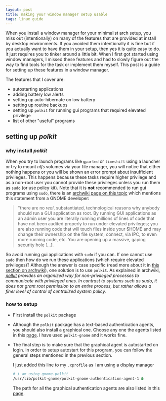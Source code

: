 ```yaml
---
layout: post
title: making your window manager setup usable
tags: linux guide
---
```


When you install a window manager for your minimalist arch setup, you miss out (intentionally) on many of the features that are provided at install by desktop environments. If you avoided them intentionally it is fine but if you actually want to have them in your setup, then yes it is quite easy to do. It just requires you to tinker around a little bit. When I first got started using window managers, I missed these features and had to slowly figure out the way to find tools for the task or implement them myself. This post is a guide for setting up these features in a window manager.

The features that I cover are:
* autostarting applications
* adding battery low alerts
* setting up auto-hibernate on low battery
* setting up routine backups
* setting up `polkit` for running gui programs that required elevated privilege
* list of other "useful" programs

## setting up *polkit*

### why install *polkit*

When you try to launch programs like `gparted` or `timeshift` using a launcher or try to mount *ntfs* volumes via your file manager, you will notice that either nothing happens or you will be shown an error prompt about insufficient privileges. This happens because these tasks require higher privilege and as a non-root user you cannot provide these privileges unless you run them as `sudo` (or use policy kit). Note that it is **not** recommended to run gui programs using `sudo`, there is an [archwiki page on this topic][1] which mentions this statement from a GNOME developer:

> "there are no *real*, substantiated, technological reasons why anybody should run a GUI application as root. By running GUI applications as an admin user you are literally running millions of lines of code that have not been audited properly to run under elevated privileges; you are also running code that will touch files inside your $HOME and may change their ownership on the file system; connect, via IPC, to even more running code, etc. You are opening up a massive, gaping security hole [...].

So avoid running gui applications with `sudo` if you can. If one cannot use `sudo` then how do we run these applications (which require elevated privileges)? Although the answer is case specific (read more about it in [this section on archwiki][1]), one solution is to use `polkit`. As explained in archwiki, *[polkit][2] provides an organized way for non-privileged processes to communicate with privileged ones. In contrast to systems such as sudo, it does not grant root permission to an entire process, but rather allows a finer level of control of centralized system policy.*

[1]: https://wiki.archlinux.org/title/Running_GUI_applications_as_root
[2]: https://wiki.archlinux.org/title/Polkit

### how to setup

* First install the `polkit` package
* Although the `polkit` package has a text-based authentication agents, you should also install a graphical one. Choose any one the agents listed in this [page][2]. I have used `polkit-gnome` and it works fine.
* The final step is to make sure that the graphical agent is autostarted on login. In order to setup autostart for this program, you can follow the general steps mentioned in the previous section.

    I just added this line to my `.xprofile` as I am using a display manager
    ```bash
    # i am using gnome-polkit
    /usr/lib/polkit-gnome/polkit-gnome-authentication-agent-1 &
    ```

    The path for all the graphical authentication agents are also listed in this [page][2].

